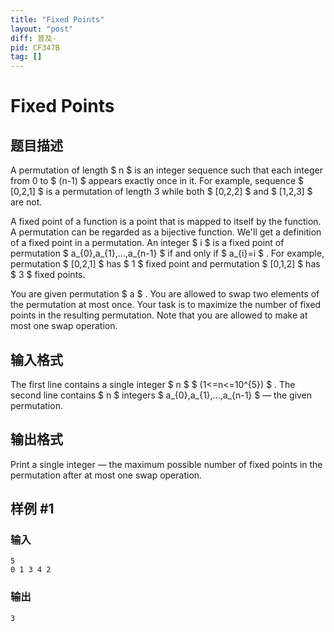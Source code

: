 ```yaml
---
title: "Fixed Points"
layout: "post"
diff: 普及-
pid: CF347B
tag: []
---
```


# Fixed Points

## 题目描述

A permutation of length $ n $ is an integer sequence such that each integer from 0 to $ (n-1) $ appears exactly once in it. For example, sequence $ [0,2,1] $ is a permutation of length 3 while both $ [0,2,2] $ and $ [1,2,3] $ are not.

A fixed point of a function is a point that is mapped to itself by the function. A permutation can be regarded as a bijective function. We'll get a definition of a fixed point in a permutation. An integer $ i $ is a fixed point of permutation $ a_{0},a_{1},...,a_{n-1} $ if and only if $ a_{i}=i $ . For example, permutation $ [0,2,1] $ has $ 1 $ fixed point and permutation $ [0,1,2] $ has $ 3 $ fixed points.

You are given permutation $ a $ . You are allowed to swap two elements of the permutation at most once. Your task is to maximize the number of fixed points in the resulting permutation. Note that you are allowed to make at most one swap operation.

## 输入格式

The first line contains a single integer $ n $ $ (1<=n<=10^{5}) $ . The second line contains $ n $ integers $ a_{0},a_{1},...,a_{n-1} $ — the given permutation.

## 输出格式

Print a single integer — the maximum possible number of fixed points in the permutation after at most one swap operation.

## 样例 #1

### 输入

```
5
0 1 3 4 2

```

### 输出

```
3

```

